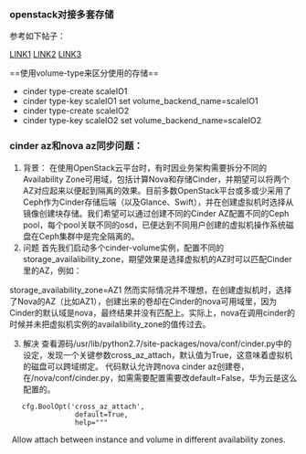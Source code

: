 ### openstack对接多套存储

参考如下帖子：

[LINK1](https://blog.51cto.com/driver2ice/2473970)
[LINK2](https://docs.openstack.org/cinder/xena/admin/blockstorage-multi-backend.html)
[LINK3](https://www.mirantis.com/blog/the-first-and-final-word-on-openstack-availability-zones/>)

==使用volume-type来区分使用的存储==

<!--如果需要分别使用哪些存储，可以添加nova az和cinder az对应的配置,后面用到-->

+ cinder type-create scaleIO1
+ cinder type-key scaleIO1 set volume_backend_name=scaleIO1
+ cinder type-create scaleIO2
+ cinder type-key scaleIO2 set volume_backend_name=scaleIO2



### cinder az和nova az同步问题：
1. 背景：
  在使用OpenStack云平台时，有时因业务架构需要拆分不同的Availability Zone可用域，包括计算Nova和存储Cinder，并期望可以将两个AZ对应起来以便起到隔离的效果。目前多数OpenStack平台或多或少采用了Ceph作为Cinder存储后端（以及Glance、Swift），并在创建虚拟机时选择从镜像创建块存储。我们希望可以通过创建不同的Cinder AZ配置不同的Ceph pool，每个pool关联不同的osd，已便达到不同用户创建的虚拟机操作系统磁盘在Ceph集群中是完全隔离的。
2. 问题
  首先我们启动多个cinder-volume实例，配置不同的storage_availalibility_zone，期望效果是选择虚拟机的AZ时可以匹配Cinder里的AZ，例如：

  storage_availability_zone=AZ1
  然而实际情况并不理想，在创建虚拟机时，选择了Nova的AZ（比如AZ1），创建出来的卷却在Cinder的nova可用域里，因为Cinder的默认域是nova，最终结果并没有匹配上。实际上，nova在调用cinder的时候并未把虚拟机实例的availalibility_zone的值传过去。

3. 解决
  查看源码/usr/lib/python2.7/site-packages/nova/conf/cinder.py中的设定，发现一个关键参数cross_az_attach，默认值为True，这意味着虚拟机的磁盘可以跨域绑定。
  代码默认允许跨nova cinder az创建卷，在/nova/conf/cinder.py，如需需要配置需要改default=False，华为云是这么配置的。

```
   cfg.BoolOpt('cross_az_attach',
                default=True,
                help="""
```
​	Allow attach between instance and volume in different availability zones.